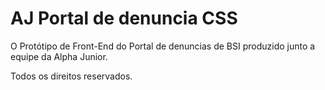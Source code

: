 # AJ Portal de denuncia CSS

O Protótipo de Front-End do Portal de denuncias de BSI produzido junto a equipe da Alpha Junior.

Todos os direitos reservados.
